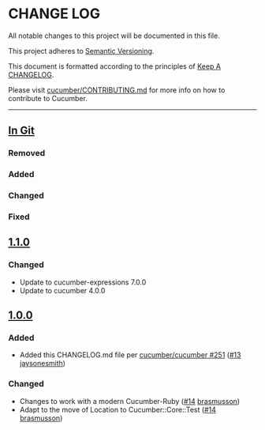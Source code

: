 # CHANGE LOG

All notable changes to this project will be documented in this file.

This project adheres to [Semantic Versioning](http://semver.org).

This document is formatted according to the principles of [Keep A CHANGELOG](http://keepachangelog.com).

Please visit [cucumber/CONTRIBUTING.md](https://github.com/cucumber/cucumber/blob/master/CONTRIBUTING.md) for more info on how to contribute to Cucumber.

----

## [In Git](https://github.com/cucumber/cucumber-ruby-wire/compare/v1.1.0...master)

### Removed

### Added

### Changed

### Fixed

## [1.1.0](https://github.com/cucumber/cucumber-ruby-wire/compare/v1.0.0...v1.1.0)

### Changed

* Update to cucumber-expressions 7.0.0
* Update to cucumber 4.0.0

## [1.0.0](https://github.com/cucumber/cucumber-ruby-wire/compare/v0.0.1...v1.0.0)

### Added

* Added this CHANGELOG.md file per [cucumber/cucumber #251](https://github.com/cucumber/cucumber/issues/251) ([#13](https://github.com/cucumber/cucumber-ruby-wire/pull/13) [jaysonesmith](https://github.com/jaysonesmith))

### Changed

* Changes to work with a modern Cucumber-Ruby ([#14](https://github.com/cucumber/cucumber-ruby-wire/pull/14) [brasmusson](https://github.com/brasmusson))
* Adapt to the move of Location to Cucumber::Core::Test ([#14](https://github.com/cucumber/cucumber-ruby-wire/pull/14) [brasmusson](https://github.com/brasmusson))

<!-- Contributors -->
[brasmusson]:   https://github.com/brasmusson
[jaysonesmith]: https://github.com/jaysonesmith
[junaruga]:     https://github.com/junaruga
[mattwynne]:    https://github.com/mattwynne
[olleolleolle]: https://github.com/olleolleolle
